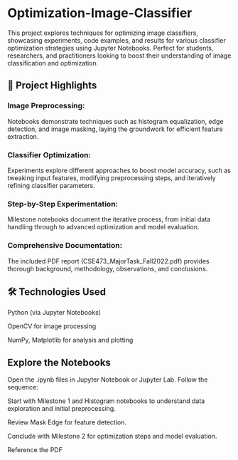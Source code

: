# Optimization-Image-Classifier

This project explores techniques for optimizing image classifiers, showcasing experiments, code examples, and results for various classifier optimization strategies using Jupyter Notebooks.
Perfect for students, researchers, and practitioners looking to boost their understanding of image classification and optimization.


## **🚀 Project Highlights**

### **Image Preprocessing:**
Notebooks demonstrate techniques such as histogram equalization, edge detection, and image masking, laying the groundwork for efficient feature extraction.

### **Classifier Optimization:**
Experiments explore different approaches to boost model accuracy, such as tweaking input features, modifying preprocessing steps, and iteratively refining classifier parameters.

### **Step-by-Step Experimentation:**
Milestone notebooks document the iterative process, from initial data handling through to advanced optimization and model evaluation.

### **Comprehensive Documentation:**
The included PDF report (CSE473_MajorTask_Fall2022.pdf) provides thorough background, methodology, observations, and conclusions.

## **🛠️ Technologies Used**

Python (via Jupyter Notebooks)

OpenCV for image processing

NumPy, Matplotlib for analysis and plotting


## **Explore the Notebooks**
Open the .ipynb files in Jupyter Notebook or Jupyter Lab.
Follow the sequence:

Start with Milestone 1 and Histogram notebooks to understand data exploration and initial preprocessing.

Review Mask Edge for feature detection.

Conclude with Milestone 2 for optimization steps and model evaluation.

Reference the PDF
